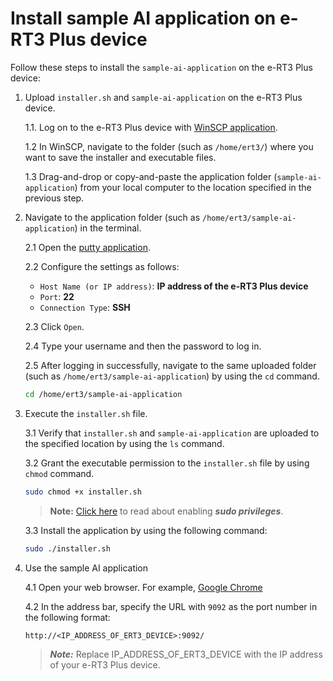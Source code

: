 <!-- Global site tag (gtag.js) - Google Analytics -->
<script async src="https://www.googletagmanager.com/gtag/js?id=UA-193476523-1"></script>
<script>
  window.dataLayer = window.dataLayer || [];
  function gtag(){dataLayer.push(arguments);}
  gtag('js', new Date());

  gtag('config', 'UA-193476523-1');
</script>


# Install sample AI application on e-RT3 Plus device

Follow these steps to install the `sample-ai-application` on the e-RT3 Plus device:

1. Upload `installer.sh` and `sample-ai-application` on the e-RT3 Plus device.

   1.1. Log on to the e-RT3 Plus device with [WinSCP application](https://winscp.net/eng/download.php).

   1.2 In WinSCP, navigate to the folder (such as `/home/ert3/`) where you want to save the installer and executable files.

   1.3 Drag-and-drop or copy-and-paste the application folder (`sample-ai-application`) from your local computer to the location specified in the previous step.

2. Navigate to the application folder (such as `/home/ert3/sample-ai-application`) in the terminal.

   2.1 Open the [putty application](https://www.chiark.greenend.org.uk/~sgtatham/putty/latest.html).

   2.2 Configure the settings as follows:

   - `Host Name (or IP address)`: **IP address of the e-RT3 Plus device**
   - `Port`: **22**
   - `Connection Type`: **SSH**

   2.3 Click `Open`.

   2.4 Type your username and then the password to log in.

   2.5 After logging in successfully, navigate to the same uploaded folder (such as `/home/ert3/sample-ai-application`) by using the `cd` command.

   ```bash
   cd /home/ert3/sample-ai-application
   ```

3. Execute the `installer.sh` file.

   3.1 Verify that `installer.sh` and `sample-ai-application` are uploaded to the specified location by using the `ls` command.

   3.2 Grant the executable permission to the `installer.sh` file by using `chmod` command.

   ```bash
   sudo chmod +x installer.sh
   ```

   > **Note:** [Click here](https://github.com/Yokogawa-Technologies-Solutions-India/e-RT3-docs/blob/master/Articles/Azure/Send-telemetry-data-from-e-RT3-to-azure-IoT-hub.md#enabling-sudo-user) to read about enabling **_sudo privileges_**.

   3.3 Install the application by using the following command:

   ```bash
   sudo ./installer.sh
   ```

4. Use the sample AI application

   4.1 Open your web browser. For example, [Google Chrome](https://www.google.com/chrome/index.html)

   4.2 In the address bar, specify the URL with `9092` as the port number in the following format:

   ```text
   http://<IP_ADDRESS_OF_ERT3_DEVICE>:9092/
   ```

   > **_Note:_** Replace IP_ADDRESS_OF_ERT3_DEVICE with the IP address of your e-RT3 Plus device.
   > 

